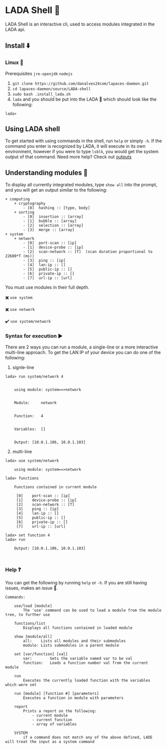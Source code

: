 # LADA Shell 🐚
LADA Shell is an interactive cli, used to access modules integrated in the LADA api.

## Install ⬇️

### Linux 🐧
Prerequisites `jre-openjdk` `nodejs`

1. `git clone https://github.com/danalves24com/lapaces-daemon.git`
2. `cd lapaces-daemon/source/LADA-shell`
3. `sudo bash .install_lada.sh`
4. `lada` and you should be put into the LADA 🐚 which should look like the following:

```
lada>
```

## Using LADA shell
To get started with using commands in the shell, run `help` or simply `-h`. If the command you enter is recognized by LADA, it will execute in its own environment, however if you were to type `lsblk`, you would get the system output of that command. Need more help? Check out [outputs](./outputs.md)
## Understanding modules 👾
To display all currently integrated modules, type `show all` into the prompt, and you will get an output similar to the following:
```
+ computing
 	+ cryptography
 	 	- [0]  hashing :: [type, body]
 	+ sorting
 	 	- [0]  insertion :: [array]
 	 	- [1]  bubble :: [array]
	 	- [2]  selection :: [array]
 	 	- [3]  merge :: [array]
+ system
 	+ network
 	 	- [0]  port-scan :: [ip]
 	 	- [1]  device-probe :: [ip]
 	 	- [2]  scan-network :: [T]	(scan duration proportional to 22600*T (ms))
 	 	- [3]  ping :: [ip]
 	 	- [4]  lan-ip :: []
 	 	- [5]  public-ip :: []
 	 	- [6]  private-ip :: []
 	 	- [7]  url-ip :: [url]
```
You must use modules in their full depth.

✖️ `use system`

✖️ `use network`

✔️ `use system/network`

### Syntax for execution ▶️
There are 2 ways you can run a module, a single-line or a more interactive multi-line approach.
To get the LAN IP of your device you can do one of the following:
1. signle-line
``` 
lada> run system/network 4


	using module: system==>network


	Module:		network


	Function:	4


	Variables:	[]


	Output: [10.0.1.106, 10.0.1.103]

```

2. multi-line

```
lada> use system/network

	using module: system==>network

lada> functions

	Functions contained in current module

	 [0]	port-scan :: [ip]
	 [1]	device-probe :: [ip]
	 [2]	scan-network :: [T]
	 [3]	ping :: [ip]
	 [4]	lan-ip :: []
	 [5]	public-ip :: []
	 [6]	private-ip :: []
	 [7]	url-ip :: [url]

lada> set function 4
lada> run

	Output: [10.0.1.106, 10.0.1.103]

    
```
### Help ❓
You can get the following by running `help` or `-h`. If you are still having issues, makes an issue 🥁.
```
Commands:
	
	use/load [module]
		The 'use' command can be used to load a module from the module tree, to further use
	
	functions/list
		Displays all functions contained in loaded module

	show [module/all]
		all: 	Lists all modules and their submodules
		module: Lists submodules in a parent module
	
	set [var/function] [val]
		var: 		Sets the variable named var to be val
		function:	Loads a function number val from the current module
		
	run
		Executes the currently loaded function with the variables which were set
		
	run [module] [function #] [parameters]
		Executes a function in module with parameters
	
	report
		Prints a report on the following:
			- current module
			- current function
			- array of variables
	
	SYSTEM
		if a command does not match any of the above defined, LADE will treat the input as a system command
```
